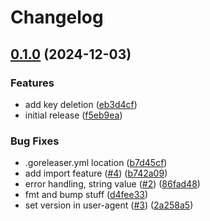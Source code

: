 # Changelog

## [0.1.0](https://github.com/nrkno/terraform-provider-salt/compare/v0.0.8...v0.1.0) (2024-12-03)


### Features

* add key deletion ([eb3d4cf](https://github.com/nrkno/terraform-provider-salt/commit/eb3d4cf2ce1c2e0338bcea7206a437679a82fcc2))
* initial release ([f5eb9ea](https://github.com/nrkno/terraform-provider-salt/commit/f5eb9eabc48de3959aac6deaaf0e1987e9493a6b))


### Bug Fixes

* .goreleaser.yml location ([b7d45cf](https://github.com/nrkno/terraform-provider-salt/commit/b7d45cf5685af06f2ac126ca955510cf3a2a8efd))
* add import feature ([#4](https://github.com/nrkno/terraform-provider-salt/issues/4)) ([b742a09](https://github.com/nrkno/terraform-provider-salt/commit/b742a093e5bf60d25e28d91b02c7a871669247cb))
* error handling, string value ([#2](https://github.com/nrkno/terraform-provider-salt/issues/2)) ([86fad48](https://github.com/nrkno/terraform-provider-salt/commit/86fad48ea166c21aca49c728f9291f89fbf42e01))
* fmt and bump stuff ([d4fee33](https://github.com/nrkno/terraform-provider-salt/commit/d4fee332cfffb753f8014aa55f29451acdc5d283))
* set version in user-agent ([#3](https://github.com/nrkno/terraform-provider-salt/issues/3)) ([2a258a5](https://github.com/nrkno/terraform-provider-salt/commit/2a258a569d7a11859e925fa990b214e603bfb1bb))

